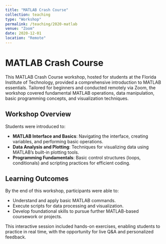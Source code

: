 ```yaml
---
title: "MATLAB Crash Course"
collection: teaching
type: "Workshop"
permalink: /teaching/2020-matlab
venue: "Zoom"
date: 2020-12-01
location: "Remote"
---
```


# MATLAB Crash Course

This MATLAB Crash Course workshop, hosted for students at the Florida Institute of Technology, provided a comprehensive introduction to MATLAB essentials. Tailored for beginners and conducted remotely via Zoom, the workshop covered fundamental MATLAB operations, data manipulation, basic programming concepts, and visualization techniques.

## Workshop Overview

Students were introduced to:
- **MATLAB Interface and Basics**: Navigating the interface, creating variables, and performing basic operations.
- **Data Analysis and Plotting**: Techniques for visualizing data using MATLAB’s built-in plotting tools.
- **Programming Fundamentals**: Basic control structures (loops, conditionals) and scripting practices for efficient coding.

## Learning Outcomes

By the end of this workshop, participants were able to:
- Understand and apply basic MATLAB commands.
- Execute scripts for data processing and visualization.
- Develop foundational skills to pursue further MATLAB-based coursework or projects.

This interactive session included hands-on exercises, enabling students to practice in real time, with the opportunity for live Q&A and personalized feedback.
